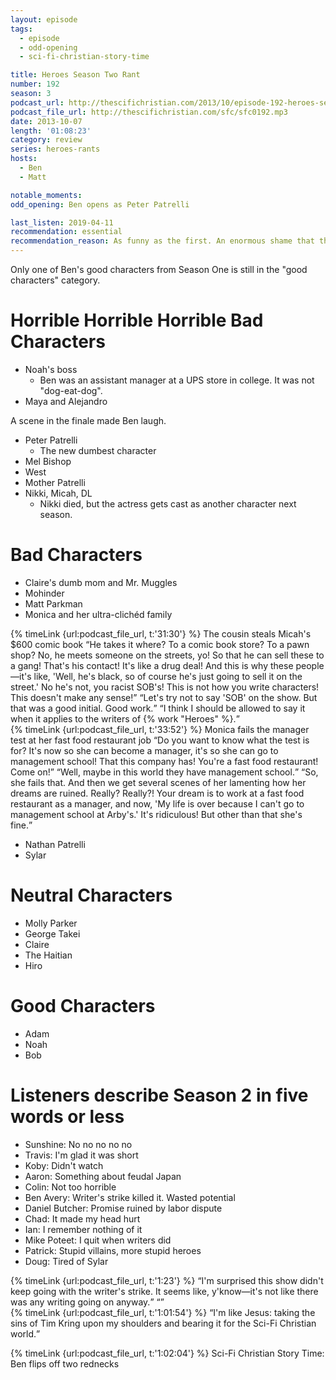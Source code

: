 ```yaml
---
layout: episode
tags:
  - episode
  - odd-opening
  - sci-fi-christian-story-time

title: Heroes Season Two Rant
number: 192
season: 3
podcast_url: http://thescifichristian.com/2013/10/episode-192-heroes-season-two-rant/
podcast_file_url: http://thescifichristian.com/sfc/sfc0192.mp3
date: 2013-10-07
length: '01:08:23'
category: review
series: heroes-rants
hosts:
  - Ben
  - Matt

notable_moments:
odd_opening: Ben opens as Peter Patrelli

last_listen: 2019-04-11
recommendation: essential 
recommendation_reason: As funny as the first. An enormous shame that the series ended here. 
---
```

Only one of Ben's good characters from Season One is still in the "good characters" category.



# Horrible Horrible Horrible Bad Characters
- Noah's boss
  - Ben was an assistant manager at a UPS store in college. It was not "dog-eat-dog". 
- Maya and Alejandro

A scene in the finale made Ben laugh. 

- Peter Patrelli
  - The new dumbest character
- Mel Bishop
- West
- Mother Patrelli
- Nikki, Micah, DL
  - Nikki died, but the actress gets cast as another character next season. 



# Bad Characters
- Claire's dumb mom and Mr. Muggles 
- Mohinder 
- Matt Parkman
- Monica and her ultra-clichéd family

<div class="quote">
  {% timeLink {url:podcast_file_url, t:'31:30'} %}
  <span class="quote-context is-size-6">The cousin steals Micah's $600 comic book</span>
  <q class="ben">He takes it where? To a comic book store? To a pawn shop? No, he meets someone on the streets, yo! So that he can sell these to a gang! That's his contact! It's like a drug deal! And this is why these people—it's like, 'Well, he's black, so of course he's just going to sell it on the street.' No he's not, you racist SOB's! This is not how you write characters! This doesn't make any sense!</q>
  <q class="matt">Let's try not to say 'SOB' on the show. But that was a good initial. Good work.</q>
  <q class="ben">I think I should be allowed to say it when it applies to the writers of {% work "Heroes" %}.</q>
</div>

<div class="quote">
  {% timeLink {url:podcast_file_url, t:'33:52'} %}
  <span class="quote-context is-size-6">Monica fails the manager test at her fast food restaurant job</span>
  <q class="ben">Do you want to know what the test is for? It's now so she can become a manager, it's so she can go to management school! That this company has! You're a fast food restaurant! Come on!</q>
  <q class="matt">Well, maybe in this world they have management school.</q>
  <q class="ben">So, she fails that. And then we get several scenes of her lamenting how her dreams are ruined. Really? Really?! Your dream is to work at a fast food restaurant as a manager, and now, 'My life is over because I can't go to management school at Arby's.' It's ridiculous! But other than that she's fine.</q>
</div>

- Nathan Patrelli
- Sylar



# Neutral Characters
- Molly Parker
- George Takei 
- Claire
- The Haitian
- Hiro

# Good Characters
- Adam
- Noah
- Bob



# Listeners describe Season 2 in five words or less
- Sunshine: No no no no no
- Travis: I'm glad it was short
- Koby: Didn't watch
- Aaron: Something about feudal Japan
- Colin: Not too horrible
- Ben Avery: Writer's strike killed it. Wasted potential
- Daniel Butcher: Promise ruined by labor dispute
- Chad: It made my head hurt
- Ian: I remember nothing of it 
- Mike Poteet: I quit when writers did 
- Patrick: Stupid villains, more stupid heroes
- Doug: Tired of Sylar 

<div class="quote">
  {% timeLink {url:podcast_file_url, t:'1:23'} %}
  <q class="ben">I'm surprised this show didn't keep going with the writer's strike. It seems like, y'know—it's not like there was any writing going on anyway.</q>
  <q class="matt"></q>
</div>

<div class="quote">
  {% timeLink {url:podcast_file_url, t:'1:01:54'} %}
  <q class="ben">I'm like Jesus: taking the sins of Tim Kring upon my shoulders and bearing it for the Sci-Fi Christian world.</q>
</div>

{% timeLink {url:podcast_file_url, t:'1:02:04'} %} Sci-Fi Christian Story Time: Ben flips off two rednecks